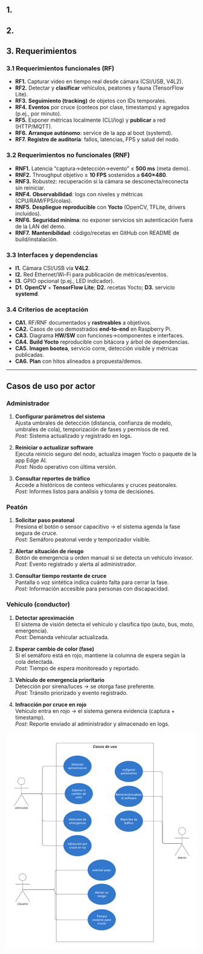 ## 1.

## 2.

## 3. Requerimientos

### 3.1 Requerimientos funcionales (RF)
- **RF1.** Capturar video en tiempo real desde cámara (CSI/USB, V4L2).
- **RF2.** Detectar y **clasificar** vehículos, peatones y fauna (TensorFlow Lite).
- **RF3.** **Seguimiento (tracking)** de objetos con IDs temporales.
- **RF4.** **Eventos** por cruce (conteos por clase, timestamps) y agregados (p.ej., por minuto).
- **RF5.** Exponer métricas localmente (CLI/log) y **publicar** a red (HTTP/MQTT).
- **RF6.** **Arranque autónomo**: service de la app al boot (systemd).
- **RF7.** **Registro de auditoría**: fallos, latencias, FPS y salud del nodo.

### 3.2 Requerimientos no funcionales (RNF)
- **RNF1.** Latencia “captura→detección→evento” ≤ **500 ms** (meta demo).
- **RNF2.** Throughput objetivo ≥ **10 FPS** sostenidos a **640×480**.
- **RNF3.** Robustez: recuperación si la cámara se desconecta/reconecta sin reiniciar.
- **RNF4.** **Observabilidad**: logs con niveles y métricas (CPU/RAM/FPS/colas).
- **RNF5.** **Despliegue reproducible** con **Yocto** (OpenCV, TFLite, drivers incluidos).
- **RNF6.** **Seguridad mínima**: no exponer servicios sin autenticación fuera de la LAN del demo.
- **RNF7.** **Mantenibilidad**: código/recetas en GitHub con README de build/instalación.

### 3.3 Interfaces y dependencias
- **I1.** Cámara CSI/USB vía **V4L2**.  
- **I2.** Red Ethernet/Wi-Fi para publicación de métricas/eventos.  
- **I3.** GPIO opcional (p.ej., LED indicador).  
- **D1.** **OpenCV** + **TensorFlow Lite**; **D2.** recetas Yocto; **D3.** servicio **systemd**.

### 3.4 Criterios de aceptación
- **CA1.** RF/RNF documentados y **rastreables** a objetivos.
- **CA2.** Casos de uso demostrados **end-to-end** en Raspberry Pi.
- **CA3.** Diagrama **HW/SW** con funciones→componentes e interfaces.
- **CA4.** **Build Yocto** reproducible con bitácora y árbol de dependencias.
- **CA5.** **Imagen bootea**, servicio corre, detección visible y métricas publicadas.
- **CA6.** **Plan** con hitos alineados a propuesta/demos.

---

## Casos de uso por actor
### Administrador

1. **Configurar parámetros del sistema**  
   Ajusta umbrales de detección (distancia, confianza de modelo, umbrales de cola), temporización de fases y permisos de red.  
   _Post:_ Sistema actualizado y registrado en logs.

2. **Reiniciar o actualizar software**  
   Ejecuta reinicio seguro del nodo, actualiza imagen Yocto o paquete de la app Edge AI.  
   _Post:_ Nodo operativo con última versión.

4. **Consultar reportes de tráfico**  
   Accede a históricos de conteos vehiculares y cruces peatonales.  
   _Post:_ Informes listos para análisis y toma de decisiones.


### Peatón

1. **Solicitar paso peatonal**  
   Presiona el botón o sensor capacitivo → el sistema agenda la fase segura de cruce.  
   _Post:_ Semáforo peatonal verde y temporizador visible.

2. **Alertar situación de riesgo**  
   Botón de emergencia u orden manual si se detecta un vehículo invasor.  
   _Post:_ Evento registrado y alerta al administrador.

3. **Consultar tiempo restante de cruce**  
   Pantalla o voz sintética indica cuánto falta para cerrar la fase.  
   _Post:_ Información accesible para personas con discapacidad.

### Vehículo (conductor)

1. **Detectar aproximación**  
   El sistema de visión detecta el vehículo y clasifica tipo (auto, bus, moto, emergencia).  
   _Post:_ Demanda vehicular actualizada.

2. **Esperar cambio de color (fase)**  
   Si el semáforo está en rojo, mantiene la columna de espera según la cola detectada.  
   _Post:_ Tiempo de espera monitoreado y reportado.

3. **Vehículo de emergencia prioritario**  
   Detección por sirena/luces → se otorga fase preferente.  
   _Post:_ Tránsito priorizado y evento registrado.

4. **Infracción por cruce en rojo**  
   Vehículo entra en rojo → el sistema genera evidencia (captura + timestamp).  
   _Post:_ Reporte enviado al administrador y almacenado en logs.


<p align="center">
  <img src="https://github.com/KRSahalie/TSE-CrucesInteligentes/blob/main/imagenes/Diagrama%20de%20caso%20de%20uso.png" alt="Diagrama de casos de uso" width="600">
</p>

